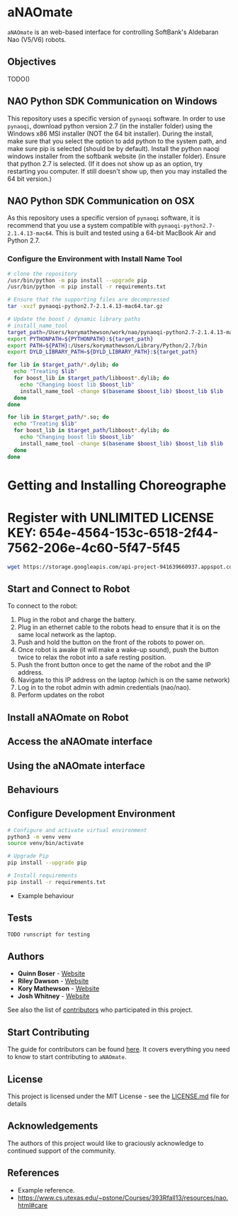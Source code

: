 # aNAOmate

`aNAOmate` is an web-based interface for controlling SoftBank's Aldebaran Nao (V5/V6) robots.

## Objectives

TODO()

## NAO Python SDK Communication on Windows

This repository uses a specific version of `pynaoqi` software. In order to use `pynaoqi`, download python version 2.7 (in the installer folder) using the Windows x86 MSI installer (NOT the 64 bit installer).
During the install, make sure that you select the option to add python to the system path, and make sure pip is selected (should be by default).
Install the python naoqi windows installer from the softbank website (in the installer folder). Ensure that python 2.7 is selected. (If it does not show up as an option, try restarting you computer. If still doesn't show up, then you may installed the 64 bit version.)

## NAO Python SDK Communication on OSX

As this repository uses a specific version of `pynaoqi` software, it is recommend that you use a system compatible with `pynaoqi-python2.7-2.1.4.13-mac64`. This is built and tested using a 64-bit MacBook Air and Python 2.7.

### Configure the Environment with Install Name Tool

```sh
# clone the repository
/usr/bin/python -m pip install --upgrade pip
/usr/bin/python -m pip install -r requirements.txt

# Ensure that the supporting files are decompressed
tar -xvzf pynaoqi-python2.7-2.1.4.13-mac64.tar.gz

# Update the boost / dynamic library paths
# install_name_tool
target_path=/Users/korymathewson/work/nao/pynaoqi-python2.7-2.1.4.13-mac64
export PYTHONPATH=${PYTHONPATH}:${target_path}
export PATH=${PATH}:/Users/korymathewson/Library/Python/2.7/bin
export DYLD_LIBRARY_PATH=${DYLD_LIBRARY_PATH}:${target_path}

for lib in $target_path/*.dylib; do
  echo "Treating $lib"
  for boost_lib in $target_path/libboost*.dylib; do
    echo "Changing boost lib $boost_lib"
    install_name_tool -change $(basename $boost_lib) $boost_lib $lib
  done
done

for lib in $target_path/*.so; do
  echo "Treating $lib"
  for boost_lib in $target_path/libboost*.dylib; do
    echo "Changing boost lib $boost_lib"
    install_name_tool -change $(basename $boost_lib) $boost_lib $lib
  done
done

```

# Getting and Installing Choreographe
# Register with UNLIMITED LICENSE KEY: 654e-4564-153c-6518-2f44-7562-206e-4c60-5f47-5f45
```sh
wget https://storage.googleapis.com/api-project-941639660937.appspot.com/choregraphe-suite-2.1.4.13-mac64-setup.dmg
```

## Start and Connect to Robot

To connect to the robot:

1. Plug in the robot and charge the battery.
2. Plug in an ethernet cable to the robots head to ensure that it is on the same local network as the laptop.
3. Push and hold the button on the front of the robots to power on.
4. Once robot is awake (it will make a wake-up sound), push the button twice to relax the robot into a safe resting position.
5. Push the front button once to get the name of the robot and the IP address.
6. Navigate to this IP address on the laptop (which is on the same network)
7. Log in to the robot admin with admin credentials (nao/nao).
8. Perform updates on the robot

## Install aNAOmate on Robot

## Access the aNAOmate interface

## Using the aNAOmate interface

## Behaviours

## Configure Development Environment

```sh
# Configure and activate virtual environment
python3 -m venv venv
source venv/bin/activate

# Upgrade Pip
pip install --upgrade pip

# Install requirements
pip install -r requirements.txt
```

* Example behaviour

## Tests

```sh
TODO runscript for testing
```

## Authors

* **Quinn Boser** - [Website](#)
* **Riley Dawson** - [Website](#)
* **Kory Mathewson** - [Website](https://korymathewson.com)
* **Josh Whitney** - [Website](#)

See also the list of [contributors](https://github.com/QuinnyB/aNAOmate/contributors) who participated in this project.

## Start Contributing
The guide for contributors can be found [here](https://github.com/QuinnyB/aNAOmate/blob/master/CONTRIBUTING.md). It covers everything you need to know to start contributing to `aNAOmate`.

## License

This project is licensed under the MIT License - see the [LICENSE.md](LICENSE) file for details

## Acknowledgements

The authors of this project would like to graciously acknowledge to continued support of the community.

## References

* Example reference.
* https://www.cs.utexas.edu/~pstone/Courses/393Rfall13/resources/nao.html#care

